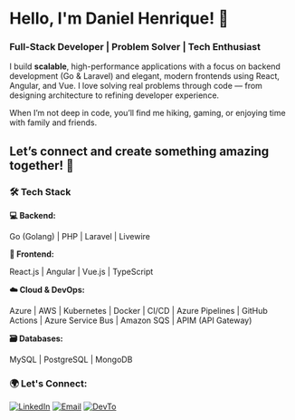 # **Hello, I'm Daniel Henrique! 👋**

### **Full-Stack Developer | Problem Solver | Tech Enthusiast**

I build **scalable**, high-performance applications with a focus on backend development (Go & Laravel) and elegant, modern frontends using React, Angular, and Vue.
I love solving real problems through code — from designing architecture to refining developer experience.

When I’m not deep in code, you’ll find me hiking, gaming, or enjoying time with family and friends.

Let’s connect and create something amazing together! 🚀
---
### **🛠 Tech Stack**

**💻 Backend:**

Go (Golang) | PHP | Laravel | Livewire

**🎨 Frontend:**

React.js | Angular | Vue.js | TypeScript 

**☁️ Cloud & DevOps:**

Azure | AWS | Kubernetes | Docker | CI/CD | Azure Pipelines | GitHub Actions | Azure Service Bus | Amazon SQS | APIM (API Gateway)

**🗃 Databases:**

MySQL | PostgreSQL | MongoDB

### 🌍 Let's Connect:

[![LinkedIn](https://skillicons.dev/icons?i=linkedin)](https://www.linkedin.com/in/medanielsantos)  [![Email](https://skillicons.dev/icons?i=gmail)](mailto:me@danielsantos.me) [![DevTo](https://skillicons.dev/icons?i=devto)]([mailto:me@danielsantos.me](https://dev.to/medanielsantos)) 




